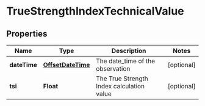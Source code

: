 
# TrueStrengthIndexTechnicalValue

## Properties
Name | Type | Description | Notes
------------ | ------------- | ------------- | -------------
**dateTime** | [**OffsetDateTime**](OffsetDateTime.md) | The date_time of the observation |  [optional]
**tsi** | **Float** | The True Strength Index calculation value |  [optional]



